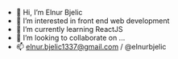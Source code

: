 - 👋 Hi, I’m Elnur Bjelic
- 👀 I’m interested in front end web development
- 🌱 I’m currently learning ReactJS
- 💞️ I’m looking to collaborate on ...
- 📫 elnur.bjelic1337@gmail.com / @elnurbjelic

<!---
Elnur1337/Elnur1337 is a ✨ special ✨ repository because its `README.md` (this file) appears on your GitHub profile.
You can click the Preview link to take a look at your changes.
--->
